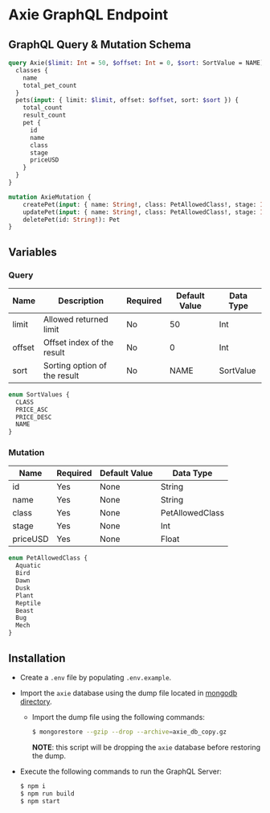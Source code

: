 # Axie GraphQL Endpoint

## GraphQL Query & Mutation Schema

```graphql
query Axie($limit: Int = 50, $offset: Int = 0, $sort: SortValue = NAME) {
  classes {
    name
    total_pet_count
  }
  pets(input: { limit: $limit, offset: $offset, sort: $sort }) {
    total_count
    result_count
    pet {
      id
      name
      class
      stage
      priceUSD
    }
  }
}

mutation AxieMutation {
    createPet(input: { name: String!, class: PetAllowedClass!, stage: Int!, priceUSD: Float! }): Pet
    updatePet(input: { name: String!, class: PetAllowedClass!, stage: Int!, priceUSD: Float! }): Pet
    deletePet(id: String!): Pet
}
```

## Variables

### Query

| Name   | Description                  | Required | Default Value | Data Type |
| ------ | ---------------------------- | -------- | ------------- | --------- |
| limit  | Allowed returned limit       | No       | 50            | Int       |
| offset | Offset index of the result   | No       | 0             | Int       |
| sort   | Sorting option of the result | No       | NAME          | SortValue |

```graphql
enum SortValues {
  CLASS
  PRICE_ASC
  PRICE_DESC
  NAME
}
```

### Mutation

| Name     | Required | Default Value | Data Type       |
| -------- | -------- | ------------- | --------------- |
| id       | Yes      | None          | String          |
| name     | Yes      | None          | String          |
| class    | Yes      | None          | PetAllowedClass |
| stage    | Yes      | None          | Int             |
| priceUSD | Yes      | None          | Float           |

```graphql
enum PetAllowedClass {
  Aquatic
  Bird
  Dawn
  Dusk
  Plant
  Reptile
  Beast
  Bug
  Mech
}
```

## Installation

- Create a `.env` file by populating `.env.example`.
- Import the `axie` database using the dump file located in [mongodb directory](/mongodb/).

  - Import the dump file using the following commands:
    ```bash
    $ mongorestore --gzip --drop --archive=axie_db_copy.gz
    ```
    **NOTE**: this script will be dropping the `axie` database before restoring the dump.

- Execute the following commands to run the GraphQL Server:
  ```bash
  $ npm i
  $ npm run build
  $ npm start
  ```
